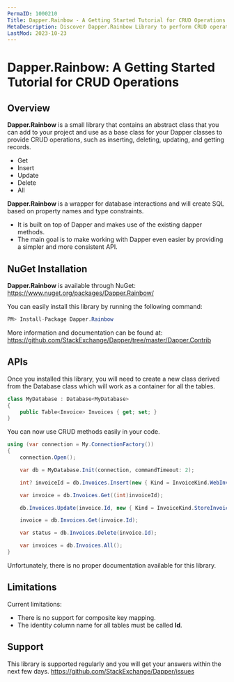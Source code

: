 ```yaml
---
PermaID: 1000210
Title: Dapper.Rainbow - A Getting Started Tutorial for CRUD Operations
MetaDescription: Discover Dapper.Rainbow Library to perform CRUD operations such as Get, Insert, Update, Delete, All. Learn about Dapper.Rainbow limitations and how to install it with NuGet.
LastMod: 2023-10-23
---
```


# Dapper.Rainbow: A Getting Started Tutorial for CRUD Operations

## Overview

**Dapper.Rainbow** is a small library that contains an abstract class that you can add to your project and use as a base class for your Dapper classes to provide CRUD operations, such as inserting, deleting, updating, and getting records.

- Get
- Insert
- Update
- Delete
- All

**Dapper.Rainbow** is a wrapper for database interactions and will create SQL based on property names and type constraints.

 - It is built on top of Dapper and makes use of the existing dapper methods. 
 - The main goal is to make working with Dapper even easier by providing a simpler and more consistent API.

## NuGet Installation

**Dapper.Rainbow** is available through NuGet: <a href="https://www.nuget.org/packages/Dapper.Rainbow/" target="_blank">https://www.nuget.org/packages/Dapper.Rainbow/</a>

You can easily install this library by running the following command:
```csharp
PM> Install-Package Dapper.Rainbow
```

More information and documentation can be found at: <a href="https://github.com/StackExchange/Dapper/tree/master/Dapper.Contrib">https://github.com/StackExchange/Dapper/tree/master/Dapper.Contrib</a>

## APIs

Once you installed this library, you will need to create a new class derived from the Database<T> class which will work as a container for all the tables.

```csharp
class MyDatabase : Database<MyDatabase>
{
    public Table<Invoice> Invoices { get; set; }
}
```

You can now use CRUD methods easily in your code.

```csharp
using (var connection = My.ConnectionFactory())
{
    connection.Open();

    var db = MyDatabase.Init(connection, commandTimeout: 2);

    int? invoiceId = db.Invoices.Insert(new { Kind = InvoiceKind.WebInvoice, Code = "Insert_Single_1" });

    var invoice = db.Invoices.Get((int)invoiceId);

    db.Invoices.Update(invoice.Id, new { Kind = InvoiceKind.StoreInvoice, Code = "Update_Single_1" });

    invoice = db.Invoices.Get(invoice.Id);

    var status = db.Invoices.Delete(invoice.Id);

    var invoices = db.Invoices.All();
}
```

Unfortunately, there is no proper documentation available for this library.

## Limitations

Current limitations:

- There is no support for composite key mapping.
- The identity column name for all tables must be called **Id**.

## Support

This library is supported regularly and you will get your answers within the next few days. <a href="https://github.com/StackExchange/Dapper/issues">https://github.com/StackExchange/Dapper/issues</a>